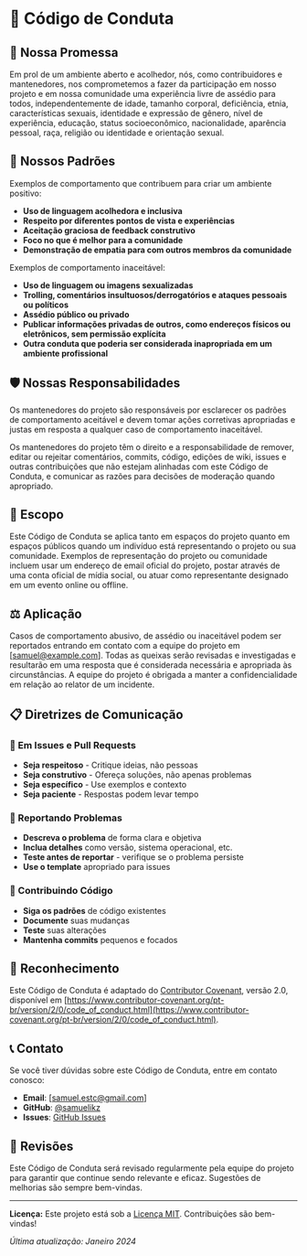 # 📜 Código de Conduta

## 🎯 Nossa Promessa

Em prol de um ambiente aberto e acolhedor, nós, como contribuidores e mantenedores, nos comprometemos a fazer da participação em nosso projeto e em nossa comunidade uma experiência livre de assédio para todos, independentemente de idade, tamanho corporal, deficiência, etnia, características sexuais, identidade e expressão de gênero, nível de experiência, educação, status socioeconômico, nacionalidade, aparência pessoal, raça, religião ou identidade e orientação sexual.

## 🌟 Nossos Padrões

Exemplos de comportamento que contribuem para criar um ambiente positivo:

- **Uso de linguagem acolhedora e inclusiva**
- **Respeito por diferentes pontos de vista e experiências**
- **Aceitação graciosa de feedback construtivo**
- **Foco no que é melhor para a comunidade**
- **Demonstração de empatia para com outros membros da comunidade**

Exemplos de comportamento inaceitável:

- **Uso de linguagem ou imagens sexualizadas**
- **Trolling, comentários insultuosos/derrogatórios e ataques pessoais ou políticos**
- **Assédio público ou privado**
- **Publicar informações privadas de outros, como endereços físicos ou eletrônicos, sem permissão explícita**
- **Outra conduta que poderia ser considerada inapropriada em um ambiente profissional**

## 🛡️ Nossas Responsabilidades

Os mantenedores do projeto são responsáveis por esclarecer os padrões de comportamento aceitável e devem tomar ações corretivas apropriadas e justas em resposta a qualquer caso de comportamento inaceitável.

Os mantenedores do projeto têm o direito e a responsabilidade de remover, editar ou rejeitar comentários, commits, código, edições de wiki, issues e outras contribuições que não estejam alinhadas com este Código de Conduta, e comunicar as razões para decisões de moderação quando apropriado.

## 🚀 Escopo

Este Código de Conduta se aplica tanto em espaços do projeto quanto em espaços públicos quando um indivíduo está representando o projeto ou sua comunidade. Exemplos de representação do projeto ou comunidade incluem usar um endereço de email oficial do projeto, postar através de uma conta oficial de mídia social, ou atuar como representante designado em um evento online ou offline.

## ⚖️ Aplicação

Casos de comportamento abusivo, de assédio ou inaceitável podem ser reportados entrando em contato com a equipe do projeto em [samuel@example.com]. Todas as queixas serão revisadas e investigadas e resultarão em uma resposta que é considerada necessária e apropriada às circunstâncias. A equipe do projeto é obrigada a manter a confidencialidade em relação ao relator de um incidente.

## 📋 Diretrizes de Comunicação

### 💬 Em Issues e Pull Requests

- **Seja respeitoso** - Critique ideias, não pessoas
- **Seja construtivo** - Ofereça soluções, não apenas problemas
- **Seja específico** - Use exemplos e contexto
- **Seja paciente** - Respostas podem levar tempo

### 🐛 Reportando Problemas

- **Descreva o problema** de forma clara e objetiva
- **Inclua detalhes** como versão, sistema operacional, etc.
- **Teste antes de reportar** - verifique se o problema persiste
- **Use o template** apropriado para issues

### 🔧 Contribuindo Código

- **Siga os padrões** de código existentes
- **Documente** suas mudanças
- **Teste** suas alterações
- **Mantenha commits** pequenos e focados

## 🎉 Reconhecimento

Este Código de Conduta é adaptado do [Contributor Covenant](https://www.contributor-covenant.org), versão 2.0, disponível em [https://www.contributor-covenant.org/pt-br/version/2/0/code_of_conduct.html](https://www.contributor-covenant.org/pt-br/version/2/0/code_of_conduct.html).

## 📞 Contato

Se você tiver dúvidas sobre este Código de Conduta, entre em contato conosco:

- **Email**: [samuel.estc@gmail.com]
- **GitHub**: [@samuelikz](https://github.com/samuelikz)
- **Issues**: [GitHub Issues](https://github.com/samuelikz/fakeapi/issues)

## 🔄 Revisões

Este Código de Conduta será revisado regularmente pela equipe do projeto para garantir que continue sendo relevante e eficaz. Sugestões de melhorias são sempre bem-vindas.

---

**Licença:** Este projeto está sob a [Licença MIT](LICENSE). Contribuições são bem-vindas!

*Última atualização: Janeiro 2024*
